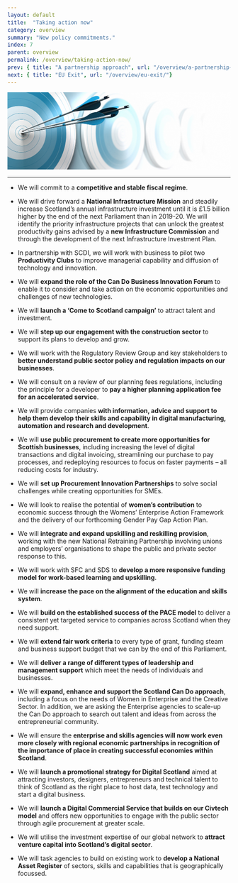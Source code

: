 ```yaml
---
layout: default
title:  "Taking action now"
category: overview
summary: "New policy commitments."
index: 7
parent: overview
permalink: /overview/taking-action-now/
prev: { title: "A partnership approach", url: "/overview/a-partnership-approach/"}
next: { title: "EU Exit", url: "/overview/eu-exit/"}
---
```


![Dartboard with darts hitting the bullseye](/assets/images/pageimages/overview7.jpg)
<br>
<hr>

* We will commit to a **competitive and stable fiscal regime**.

* We will drive forward a **National Infrastructure Mission** and steadily increase Scotland’s annual infrastructure investment until it is £1.5 billion higher by the end of the next Parliament than in 2019-20. We will identify the priority infrastructure projects that can unlock the greatest productivity gains advised by a **new Infrastructure Commission** and through the development of the next Infrastructure Investment Plan.

* In partnership with SCDI, we will work with business to pilot two **Productivity Clubs** to improve managerial capability and diffusion of technology and innovation.

* We will **expand the role of the Can Do Business Innovation Forum** to enable it to consider and take action on the economic opportunities and challenges of new technologies. 

* We will **launch a ‘Come to Scotland campaign’** to attract talent and investment.

* We will **step up our engagement with the construction sector** to support its plans to develop and grow.

* We will work with the Regulatory Review Group and key stakeholders to **better understand public sector policy and regulation impacts on our businesses**.

* We will consult on a review of our planning fees regulations, including the principle for a developer to **pay a higher planning application fee for an accelerated service**.

* We will provide  companies **with information, advice and support to help them develop their skills and capability in digital manufacturing, automation and research and development**.

* We will **use public procurement to create more opportunities for Scottish businesses**, including increasing the level of digital transactions and digital invoicing, streamlining our purchase to pay processes, and redeploying resources to focus on faster payments – all reducing costs for industry.

* We will **set up Procurement Innovation Partnerships** to solve social challenges while creating opportunities for SMEs. 

* We will look to realise the potential of **women’s contribution** to economic success through the Womens’ Enterprise Action Framework and the delivery of our forthcoming Gender Pay Gap Action Plan.

* We will **integrate and expand upskilling and reskilling provision**, working with the new National Retraining Partnership involving unions and employers’ organisations to shape the public and private sector response to this. 

* We will work with SFC and SDS to **develop a more responsive funding model for work-based learning and upskilling**.

* We will **increase the pace on the alignment of the education and skills system**. 

* We will **build on the established success of the PACE model** to deliver a consistent yet targeted service to companies across Scotland when they need support.

* We will **extend fair work criteria** to every type of grant, funding steam and business support budget that we can by the end of this Parliament.

* We will **deliver a range of different types of leadership and management support** which meet the needs of individuals and businesses.

* We will **expand, enhance and support the Scotland Can Do approach**, including a focus on the needs of Women in Enterprise and the Creative Sector. In addition, we are asking the Enterprise agencies to scale-up the Can Do approach to search out talent and ideas from across the entrepreneurial community.
 
* We will ensure the **enterprise and skills agencies will now work even more closely with regional economic partnerships in recognition of the importance of place in creating successful economies within Scotland**.

* We will **launch a promotional strategy for Digital Scotland** aimed at attracting investors, designers, entrepreneurs and technical talent to think of Scotland as the right place to host data, test technology and start a digital business.

* We will **launch a Digital Commercial Service that builds on our Civtech model** and offers new opportunities to engage with the public sector through agile procurement at greater scale. 

* We will utilise the investment expertise of our global network to **attract venture capital into Scotland’s digital sector**.

* We will task agencies to build on existing work to **develop a National Asset Register** of sectors, skills and capabilities that is geographically focussed.



 
